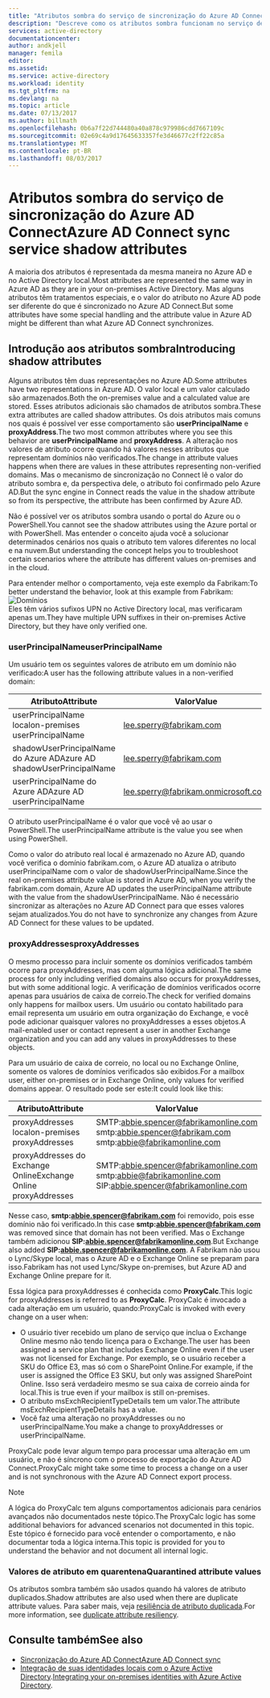 ```yaml
---
title: "Atributos sombra do serviço de sincronização do Azure AD Connect | Microsoft Docs"
description: "Descreve como os atributos sombra funcionam no serviço de sincronização do Azure AD Connect."
services: active-directory
documentationcenter: 
author: andkjell
manager: femila
editor: 
ms.assetid: 
ms.service: active-directory
ms.workload: identity
ms.tgt_pltfrm: na
ms.devlang: na
ms.topic: article
ms.date: 07/13/2017
ms.author: billmath
ms.openlocfilehash: 0b6a7f22d744480a40a878c979986cdd7667109c
ms.sourcegitcommit: 02e69c4a9d17645633357fe3d46677c2ff22c85a
ms.translationtype: MT
ms.contentlocale: pt-BR
ms.lasthandoff: 08/03/2017
---
```

# <a name="azure-ad-connect-sync-service-shadow-attributes"></a><span data-ttu-id="142fd-103">Atributos sombra do serviço de sincronização do Azure AD Connect</span><span class="sxs-lookup"><span data-stu-id="142fd-103">Azure AD Connect sync service shadow attributes</span></span>
<span data-ttu-id="142fd-104">A maioria dos atributos é representada da mesma maneira no Azure AD e no Active Directory local.</span><span class="sxs-lookup"><span data-stu-id="142fd-104">Most attributes are represented the same way in Azure AD as they are in your on-premises Active Directory.</span></span> <span data-ttu-id="142fd-105">Mas alguns atributos têm tratamentos especiais, e o valor do atributo no Azure AD pode ser diferente do que é sincronizado no Azure AD Connect.</span><span class="sxs-lookup"><span data-stu-id="142fd-105">But some attributes have some special handling and the attribute value in Azure AD might be different than what Azure AD Connect synchronizes.</span></span>

## <a name="introducing-shadow-attributes"></a><span data-ttu-id="142fd-106">Introdução aos atributos sombra</span><span class="sxs-lookup"><span data-stu-id="142fd-106">Introducing shadow attributes</span></span>
<span data-ttu-id="142fd-107">Alguns atributos têm duas representações no Azure AD.</span><span class="sxs-lookup"><span data-stu-id="142fd-107">Some attributes have two representations in Azure AD.</span></span> <span data-ttu-id="142fd-108">O valor local e um valor calculado são armazenados.</span><span class="sxs-lookup"><span data-stu-id="142fd-108">Both the on-premises value and a calculated value are stored.</span></span> <span data-ttu-id="142fd-109">Esses atributos adicionais são chamados de atributos sombra.</span><span class="sxs-lookup"><span data-stu-id="142fd-109">These extra attributes are called shadow attributes.</span></span> <span data-ttu-id="142fd-110">Os dois atributos mais comuns nos quais é possível ver esse comportamento são **userPrincipalName** e **proxyAddress**.</span><span class="sxs-lookup"><span data-stu-id="142fd-110">The two most common attributes where you see this behavior are **userPrincipalName** and **proxyAddress**.</span></span> <span data-ttu-id="142fd-111">A alteração nos valores de atributo ocorre quando há valores nesses atributos que representam domínios não verificados.</span><span class="sxs-lookup"><span data-stu-id="142fd-111">The change in attribute values happens when there are values in these attributes representing non-verified domains.</span></span> <span data-ttu-id="142fd-112">Mas o mecanismo de sincronização no Connect lê o valor do atributo sombra e, da perspectiva dele, o atributo foi confirmado pelo Azure AD.</span><span class="sxs-lookup"><span data-stu-id="142fd-112">But the sync engine in Connect reads the value in the shadow attribute so from its perspective, the attribute has been confirmed by Azure AD.</span></span>

<span data-ttu-id="142fd-113">Não é possível ver os atributos sombra usando o portal do Azure ou o PowerShell.</span><span class="sxs-lookup"><span data-stu-id="142fd-113">You cannot see the shadow attributes using the Azure portal or with PowerShell.</span></span> <span data-ttu-id="142fd-114">Mas entender o conceito ajuda você a solucionar determinados cenários nos quais o atributo tem valores diferentes no local e na nuvem.</span><span class="sxs-lookup"><span data-stu-id="142fd-114">But understanding the concept helps you to troubleshoot certain scenarios where the attribute has different values on-premises and in the cloud.</span></span>

<span data-ttu-id="142fd-115">Para entender melhor o comportamento, veja este exemplo da Fabrikam:</span><span class="sxs-lookup"><span data-stu-id="142fd-115">To better understand the behavior, look at this example from Fabrikam:</span></span>  
![Domínios](./media/active-directory-aadconnectsyncservice-shadow-attributes/domains.png)  
<span data-ttu-id="142fd-117">Eles têm vários sufixos UPN no Active Directory local, mas verificaram apenas um.</span><span class="sxs-lookup"><span data-stu-id="142fd-117">They have multiple UPN suffixes in their on-premises Active Directory, but they have only verified one.</span></span>

### <a name="userprincipalname"></a><span data-ttu-id="142fd-118">userPrincipalName</span><span class="sxs-lookup"><span data-stu-id="142fd-118">userPrincipalName</span></span>
<span data-ttu-id="142fd-119">Um usuário tem os seguintes valores de atributo em um domínio não verificado:</span><span class="sxs-lookup"><span data-stu-id="142fd-119">A user has the following attribute values in a non-verified domain:</span></span>

| <span data-ttu-id="142fd-120">Atributo</span><span class="sxs-lookup"><span data-stu-id="142fd-120">Attribute</span></span> | <span data-ttu-id="142fd-121">Valor</span><span class="sxs-lookup"><span data-stu-id="142fd-121">Value</span></span> |
| --- | --- |
| <span data-ttu-id="142fd-122">userPrincipalName local</span><span class="sxs-lookup"><span data-stu-id="142fd-122">on-premises userPrincipalName</span></span> | lee.sperry@fabrikam.com |
| <span data-ttu-id="142fd-123">shadowUserPrincipalName do Azure AD</span><span class="sxs-lookup"><span data-stu-id="142fd-123">Azure AD shadowUserPrincipalName</span></span> | lee.sperry@fabrikam.com |
| <span data-ttu-id="142fd-124">userPrincipalName do Azure AD</span><span class="sxs-lookup"><span data-stu-id="142fd-124">Azure AD userPrincipalName</span></span> | lee.sperry@fabrikam.onmicrosoft.com |

<span data-ttu-id="142fd-125">O atributo userPrincipalName é o valor que você vê ao usar o PowerShell.</span><span class="sxs-lookup"><span data-stu-id="142fd-125">The userPrincipalName attribute is the value you see when using PowerShell.</span></span>

<span data-ttu-id="142fd-126">Como o valor do atributo real local é armazenado no Azure AD, quando você verifica o domínio fabrikam.com, o Azure AD atualiza o atributo userPrincipalName com o valor de shadowUserPrincipalName.</span><span class="sxs-lookup"><span data-stu-id="142fd-126">Since the real on-premises attribute value is stored in Azure AD, when you verify the fabrikam.com domain, Azure AD updates the userPrincipalName attribute with the value from the shadowUserPrincipalName.</span></span> <span data-ttu-id="142fd-127">Não é necessário sincronizar as alterações no Azure AD Connect para que esses valores sejam atualizados.</span><span class="sxs-lookup"><span data-stu-id="142fd-127">You do not have to synchronize any changes from Azure AD Connect for these values to be updated.</span></span>

### <a name="proxyaddresses"></a><span data-ttu-id="142fd-128">proxyAddresses</span><span class="sxs-lookup"><span data-stu-id="142fd-128">proxyAddresses</span></span>
<span data-ttu-id="142fd-129">O mesmo processo para incluir somente os domínios verificados também ocorre para proxyAddresses, mas com alguma lógica adicional.</span><span class="sxs-lookup"><span data-stu-id="142fd-129">The same process for only including verified domains also occurs for proxyAddresses, but with some additional logic.</span></span> <span data-ttu-id="142fd-130">A verificação de domínios verificados ocorre apenas para usuários de caixa de correio.</span><span class="sxs-lookup"><span data-stu-id="142fd-130">The check for verified domains only happens for mailbox users.</span></span> <span data-ttu-id="142fd-131">Um usuário ou contato habilitado para email representa um usuário em outra organização do Exchange, e você pode adicionar quaisquer valores no proxyAddresses a esses objetos.</span><span class="sxs-lookup"><span data-stu-id="142fd-131">A mail-enabled user or contact represent a user in another Exchange organization and you can add any values in proxyAddresses to these objects.</span></span>

<span data-ttu-id="142fd-132">Para um usuário de caixa de correio, no local ou no Exchange Online, somente os valores de domínios verificados são exibidos.</span><span class="sxs-lookup"><span data-stu-id="142fd-132">For a mailbox user, either on-premises or in Exchange Online, only values for verified domains appear.</span></span> <span data-ttu-id="142fd-133">O resultado pode ser este:</span><span class="sxs-lookup"><span data-stu-id="142fd-133">It could look like this:</span></span>

| <span data-ttu-id="142fd-134">Atributo</span><span class="sxs-lookup"><span data-stu-id="142fd-134">Attribute</span></span> | <span data-ttu-id="142fd-135">Valor</span><span class="sxs-lookup"><span data-stu-id="142fd-135">Value</span></span> |
| --- | --- |
| <span data-ttu-id="142fd-136">proxyAddresses local</span><span class="sxs-lookup"><span data-stu-id="142fd-136">on-premises proxyAddresses</span></span> | SMTP:abbie.spencer@fabrikamonline.com</br>smtp:abbie.spencer@fabrikam.com</br>smtp:abbie@fabrikamonline.com |
| <span data-ttu-id="142fd-137">proxyAddresses do Exchange Online</span><span class="sxs-lookup"><span data-stu-id="142fd-137">Exchange Online proxyAddresses</span></span> | SMTP:abbie.spencer@fabrikamonline.com</br>smtp:abbie@fabrikamonline.com</br>SIP:abbie.spencer@fabrikamonline.com |

<span data-ttu-id="142fd-138">Nesse caso, **smtp:abbie.spencer@fabrikam.com** foi removido, pois esse domínio não foi verificado.</span><span class="sxs-lookup"><span data-stu-id="142fd-138">In this case **smtp:abbie.spencer@fabrikam.com** was removed since that domain has not been verified.</span></span> <span data-ttu-id="142fd-139">Mas o Exchange também adicionou **SIP:abbie.spencer@fabrikamonline.com**.</span><span class="sxs-lookup"><span data-stu-id="142fd-139">But Exchange also added **SIP:abbie.spencer@fabrikamonline.com**.</span></span> <span data-ttu-id="142fd-140">A Fabrikam não usou o Lync/Skype local, mas o Azure AD e o Exchange Online se preparam para isso.</span><span class="sxs-lookup"><span data-stu-id="142fd-140">Fabrikam has not used Lync/Skype on-premises, but Azure AD and Exchange Online prepare for it.</span></span>

<span data-ttu-id="142fd-141">Essa lógica para proxyAddresses é conhecida como **ProxyCalc**.</span><span class="sxs-lookup"><span data-stu-id="142fd-141">This logic for proxyAddresses is referred to as **ProxyCalc**.</span></span> <span data-ttu-id="142fd-142">ProxyCalc é invocado a cada alteração em um usuário, quando:</span><span class="sxs-lookup"><span data-stu-id="142fd-142">ProxyCalc is invoked with every change on a user when:</span></span>

- <span data-ttu-id="142fd-143">O usuário tiver recebido um plano de serviço que inclua o Exchange Online mesmo não tendo licença para o Exchange.</span><span class="sxs-lookup"><span data-stu-id="142fd-143">The user has been assigned a service plan that includes Exchange Online even if the user was not licensed for Exchange.</span></span> <span data-ttu-id="142fd-144">Por exemplo, se o usuário receber a SKU do Office E3, mas só com o SharePoint Online.</span><span class="sxs-lookup"><span data-stu-id="142fd-144">For example, if the user is assigned the Office E3 SKU, but only was assigned SharePoint Online.</span></span> <span data-ttu-id="142fd-145">Isso será verdadeiro mesmo se sua caixa de correio ainda for local.</span><span class="sxs-lookup"><span data-stu-id="142fd-145">This is true even if your mailbox is still on-premises.</span></span>
- <span data-ttu-id="142fd-146">O atributo msExchRecipientTypeDetails tem um valor.</span><span class="sxs-lookup"><span data-stu-id="142fd-146">The attribute msExchRecipientTypeDetails has a value.</span></span>
- <span data-ttu-id="142fd-147">Você faz uma alteração no proxyAddresses ou no userPrincipalName.</span><span class="sxs-lookup"><span data-stu-id="142fd-147">You make a change to proxyAddresses or userPrincipalName.</span></span>

<span data-ttu-id="142fd-148">ProxyCalc pode levar algum tempo para processar uma alteração em um usuário, e não é síncrono com o processo de exportação do Azure AD Connect.</span><span class="sxs-lookup"><span data-stu-id="142fd-148">ProxyCalc might take some time to process a change on a user and is not synchronous with the Azure AD Connect export process.</span></span>

> [!NOTE]
> <span data-ttu-id="142fd-149">A lógica do ProxyCalc tem alguns comportamentos adicionais para cenários avançados não documentados neste tópico.</span><span class="sxs-lookup"><span data-stu-id="142fd-149">The ProxyCalc logic has some additional behaviors for advanced scenarios not documented in this topic.</span></span> <span data-ttu-id="142fd-150">Este tópico é fornecido para você entender o comportamento, e não documentar toda a lógica interna.</span><span class="sxs-lookup"><span data-stu-id="142fd-150">This topic is provided for you to understand the behavior and not document all internal logic.</span></span>

### <a name="quarantined-attribute-values"></a><span data-ttu-id="142fd-151">Valores de atributo em quarentena</span><span class="sxs-lookup"><span data-stu-id="142fd-151">Quarantined attribute values</span></span>
<span data-ttu-id="142fd-152">Os atributos sombra também são usados quando há valores de atributo duplicados.</span><span class="sxs-lookup"><span data-stu-id="142fd-152">Shadow attributes are also used when there are duplicate attribute values.</span></span> <span data-ttu-id="142fd-153">Para saber mais, veja [resiliência de atributo duplicada](active-directory-aadconnectsyncservice-duplicate-attribute-resiliency.md).</span><span class="sxs-lookup"><span data-stu-id="142fd-153">For more information, see [duplicate attribute resiliency](active-directory-aadconnectsyncservice-duplicate-attribute-resiliency.md).</span></span>

## <a name="see-also"></a><span data-ttu-id="142fd-154">Consulte também</span><span class="sxs-lookup"><span data-stu-id="142fd-154">See also</span></span>
* [<span data-ttu-id="142fd-155">Sincronização do Azure AD Connect</span><span class="sxs-lookup"><span data-stu-id="142fd-155">Azure AD Connect sync</span></span>](active-directory-aadconnectsync-whatis.md)
* <span data-ttu-id="142fd-156">[Integração de suas identidades locais com o Azure Active Directory](active-directory-aadconnect.md).</span><span class="sxs-lookup"><span data-stu-id="142fd-156">[Integrating your on-premises identities with Azure Active Directory](active-directory-aadconnect.md).</span></span>
